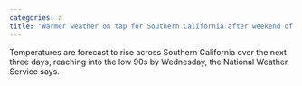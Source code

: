 ```yaml
---
categories: a
title: "Warmer weather on tap for Southern California after weekend of storms"
---
```

Temperatures are forecast to rise across Southern California over the next three days, reaching into the low 90s by Wednesday, the National Weather Service says.